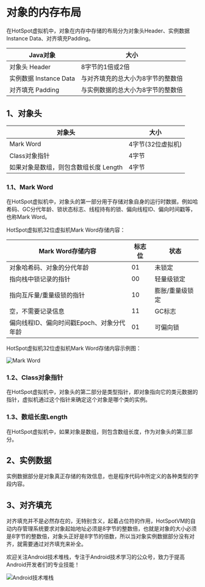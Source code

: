 # 对象的内存布局



在HotSpot虚拟机中，对象在内存中存储的布局分为对象头Header、实例数据Instance Data、对齐填充Padding。

|Java对象|大小|
|----|----|
|对象头 Header|8字节的1倍或2倍|
|实例数据 Instance Data|与对齐填充的总大小为8字节的整数倍|
|对齐填充 Padding|与实例数据的总大小为8字节的整数倍|

## 1、对象头

|对象头|大小|
|----|----|
|Mark Word|4字节(32位虚拟机)|
|Class对象指针|4字节|
|如果对象是数组，则包含数组长度 Length|4字节|

### 1.1、Mark Word
在HotSpot虚拟机中，对象头的第一部分用于存储对象自身的运行时数据，例如哈希码、GC分代年龄、锁状态标志、线程持有的锁、偏向线程ID、偏向时间戳等，也称Mark Word。

HotSpot虚拟机32位虚拟机Mark Word存储内容：

|Mark Word存储内容|标志位|状态|
|----|----|----|
|对象哈希码、对象的分代年龄|01|未锁定|
|指向栈中锁记录的指针|00|轻量级锁定|
|指向互斥量/重量级锁的指针|10|膨胀/重量级锁定|
|空，不需要记录信息|11|GC标志|
|偏向线程ID、偏向时间戳Epoch、对象分代年龄|01|可偏向锁|

HotSpot虚拟机32位虚拟机Mark Word存储内容示例图：

![Mark Word](https://mmbiz.qpic.cn/mmbiz_png/MADc6NnIysCeAZQq27fpzr1XEJ6xSvAU1yjlv8LutIlCdz9XjMUOyahPhsjfJS4y4WRaDic7eXe977jWIuTRKVQ/0?wx_fmt=png)
### 1.2、Class对象指针
在HotSpot虚拟机中，对象头的第二部分是类型指针，即对象指向它的类元数据的指针，虚拟机通过这个指针来确定这个对象是哪个类的实例。

### 1.3、数组长度Length
在HotSpot虚拟机中，如果对象是数组，则包含数组长度，作为对象头的第三部分。

## 2、实例数据
实例数据部分是对象真正存储的有效信息，也是程序代码中所定义的各种类型的字段内容。

## 3、对齐填充
对齐填充并不是必然存在的，无特别含义，起着占位符的作用，HotSpotVM的自动内存管理系统要求对象起始地址必须是8字节的整数倍，也就是对象的大小必须是8字节的整数倍，对象头正好是8字节的倍数，所以当对象实例数据部分没有对齐，就需要通过对齐填充来补全。

欢迎关注Android技术堆栈，专注于Android技术学习的公众号，致力于提高Android开发者们的专业技能！

![Android技术堆栈](https://mmbiz.qpic.cn/mmbiz_jpg/MADc6NnIysDjTRbKsg6y2G5eqqQkPDiak4V8jqKLmntDgAfFE8LOibxnSdfJESLJEM8ibrN9RGiamib4rYCt3cU08aQ/0?wx_fmt=jpeg)

